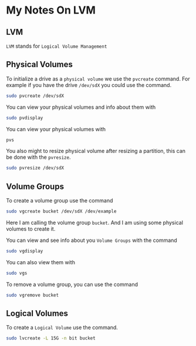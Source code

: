 # My Notes On LVM
## LVM
`LVM` stands for `Logical Volume Management`

## Physical Volumes
To initialize a drive as a `physical volume` we use the `pvcreate` command. For example if you have the drive `/dev/sdX` you could use the command.
```bash
sudo pvcreate /dev/sdX
```
You can view your physical volumes and info about them with
```bash
sudo pvdisplay
```
You can view your physical volumes with
```bash
pvs
```
You also might to resize physical volume after resizing a partition, this can be done with the `pvresize`.
```bash
sudo pvresize /dev/sdX
```

## Volume Groups
To create a volume group use the command
```bash
sudo vgcreate bucket /dev/sdX /dev/example
```
Here I am calling the volume group `bucket`. And I am using some physical volumes to create it.

You can view and see info about you `Volume Groups` with the command
```bash
sudo vgdisplay
```

You can also view them with
```bash
sudo vgs
```

To remove a volume group, you can use the command
```bash
sudo vgremove bucket
```

## Logical Volumes

To create a `Logical Volume` use the command.
```bash
sudo lvcreate -L 15G -n bit bucket
```
